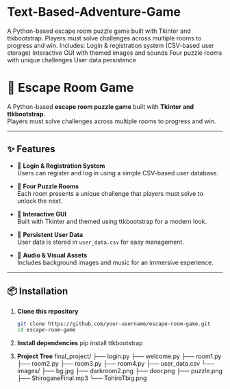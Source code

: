 # Text-Based-Adventure-Game
A Python-based escape room puzzle game built with Tkinter and ttkbootstrap. Players must solve challenges across multiple rooms to progress and win.  Includes: Login &amp; registration system (CSV-based user storage)  Interactive GUI with themed images and sounds  Four puzzle rooms with unique challenges  User data persistence

# 🧩 Escape Room Game

A Python-based **escape room puzzle game** built with **Tkinter and ttkbootstrap**.  
Players must solve challenges across multiple rooms to progress and win.

---

## ✨ Features

- 🔐 **Login & Registration System**  
  Users can register and log in using a simple CSV-based user database.

- 🧠 **Four Puzzle Rooms**  
  Each room presents a unique challenge that players must solve to unlock the next.

- 🎨 **Interactive GUI**  
  Built with Tkinter and themed using ttkbootstrap for a modern look.

- 📁 **Persistent User Data**  
  User data is stored in `user_data.csv` for easy management.

- 🎵 **Audio & Visual Assets**  
  Includes background images and music for an immersive experience.

---

## 📦 Installation

1. **Clone this repository**
   ```bash
   git clone https://github.com/your-username/escape-room-game.git
   cd escape-room-game
2. **Install dependencies**
  pip install ttkbootstrap

3. **Project Tree**
final_project/
├── login.py
├── welcome.py
├── room1.py
├── room2.py
├── room3.py
├── room4.py
├── user_data.csv
└── images/
    ├── bg.jpg
    ├── darkroom2.png
    ├── door.png
    ├── puzzle.png
    ├── ShiroganeFinal.mp3
    └── TohiroTbig.png
